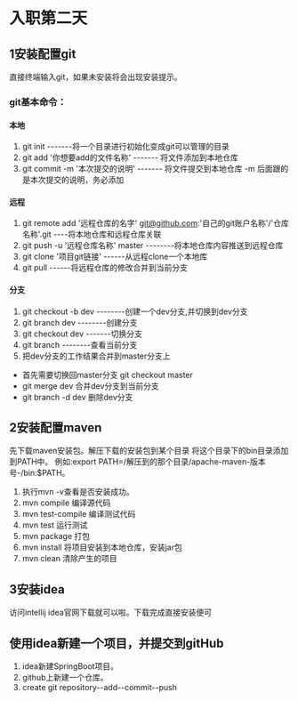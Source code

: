 # 入职第二天
## 1安装配置git
直接终端输入git，如果未安装将会出现安装提示。
### git基本命令：
#### 本地
1. git init   -------将一个目录进行初始化变成git可以管理的目录
2. git add '你想要add的文件名称' ------- 将文件添加到本地仓库
3. git commit -m '本次提交的说明' -------  将文件提交到本地仓库 -m 后面跟的是本次提交的说明，务必添加
#### 远程
1. git remote add '远程仓库的名字' git@github.com:'自己的git账户名称'/'仓库名称'.git ----将本地仓库和远程仓库关联
2. git push -u '远程仓库名称' master --------将本地仓库内容推送到远程仓库
3. git clone '项目git链接' ------从远程clone一个本地库
4. git pull ------将远程仓库的修改合并到当前分支
#### 分支
1. git checkout -b dev --------创建一个dev分支,并切换到dev分支
2. git branch dev --------创建分支
3. git checkout dev -------切换分支
4. git branch --------查看当前分支
5. 把dev分支的工作结果合并到master分支上 
* 首先需要切换回master分支  git checkout master
* git merge dev 合并dev分支到当前分支
* git branch -d dev 删除dev分支   
## 2安装配置maven
先下载maven安装包。解压下载的安装包到某个目录
将这个目录下的bin目录添加到PATH中。
例如:export PATH=/解压到的那个目录/apache-maven-版本号-/bin:$PATH。
1. 执行mvn -v查看是否安装成功。
2. mvn compile 编译源代码
3. mvn test-compile 编译测试代码
4. mvn test 运行测试
5. mvn package 打包
6. mvn install 将项目安装到本地仓库，安装jar包
7. mvn clean 清除产生的项目
## 3安装idea
访问intellij idea官网下载就可以啦。下载完成直接安装便可
## 使用idea新建一个项目，并提交到gitHub
1. idea新建SpringBoot项目。
2. github上新建一个仓库。
3. create git repository--add--commit--push



